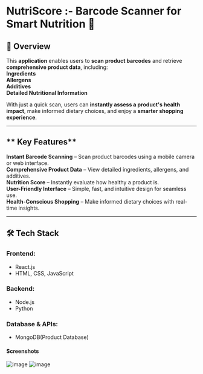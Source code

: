 #  NutriScore :- Barcode Scanner for Smart Nutrition 🥗  

## **🚀 Overview**  
This **application** enables users to **scan product barcodes** and retrieve **comprehensive product data**, including:  
 **Ingredients**  
 **Allergens**  
 **Additives**  
 **Detailed Nutritional Information**  

With just a quick scan, users can **instantly assess a product's health impact**, make informed dietary choices, and enjoy a **smarter shopping experience**.  

---

## ** Key Features**  

 **Instant Barcode Scanning** – Scan product barcodes using a mobile camera or web interface.  
 **Comprehensive Product Data** – View detailed ingredients, allergens, and additives.  
 **Nutrition Score** – Instantly evaluate how healthy a product is.  
 **User-Friendly Interface** – Simple, fast, and intuitive design for seamless use.  
 **Health-Conscious Shopping** – Make informed dietary choices with real-time insights.  

---

## **🛠️ Tech Stack**  

### **Frontend:**  
- React.js
- HTML, CSS, JavaScript  

### **Backend:**  
- Node.js  
- Python  

### **Database & APIs:**  
- MongoDB(Product Database)

#### Screenshots
![image](https://github.com/user-attachments/assets/18527243-34a4-46c4-9f3a-412c5712317a)
![image](https://github.com/user-attachments/assets/8ec081ab-04b0-47ee-bda4-7cf2c1cb97f6)

